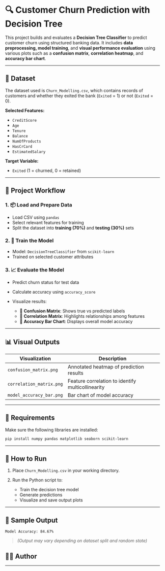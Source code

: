 

# 🔍 Customer Churn Prediction with Decision Tree

This project builds and evaluates a **Decision Tree Classifier** to predict customer churn using structured banking data. It includes **data preprocessing, model training**, and **visual performance evaluation** using various plots such as a **confusion matrix**, **correlation heatmap**, and **accuracy bar chart**.

---

## 📁 Dataset

The dataset used is `Churn_Modelling.csv`, which contains records of customers and whether they exited the bank (`Exited` = 1) or not (`Exited` = 0).

**Selected Features:**

* `CreditScore`
* `Age`
* `Tenure`
* `Balance`
* `NumOfProducts`
* `HasCrCard`
* `EstimatedSalary`

**Target Variable:**

* `Exited` (1 = churned, 0 = retained)

---

## 🧠 Project Workflow

### 1. 📦 Load and Prepare Data

* Load CSV using `pandas`
* Select relevant features for training
* Split the dataset into **training (70%)** and **testing (30%)** sets

### 2. 🌳 Train the Model

* Model: `DecisionTreeClassifier` from `scikit-learn`
* Trained on selected customer attributes

### 3. 📈 Evaluate the Model

* Predict churn status for test data
* Calculate accuracy using `accuracy_score`
* Visualize results:

  * 🔹 **Confusion Matrix**: Shows true vs predicted labels
  * 🔹 **Correlation Matrix**: Highlights relationships among features
  * 🔹 **Accuracy Bar Chart**: Displays overall model accuracy

---

## 📊 Visual Outputs

| Visualization            | Description                                       |
| ------------------------ | ------------------------------------------------- |
| `confusion_matrix.png`   | Annotated heatmap of prediction results           |
| `correlation_matrix.png` | Feature correlation to identify multicollinearity |
| `model_accuracy_bar.png` | Bar chart of model accuracy                       |

---

## 🧪 Requirements

Make sure the following libraries are installed:

```bash
pip install numpy pandas matplotlib seaborn scikit-learn
```

---

## 🚀 How to Run

1. Place `Churn_Modelling.csv` in your working directory.
2. Run the Python script to:

   * Train the decision tree model
   * Generate predictions
   * Visualize and save output plots

---

## 📌 Sample Output

```
Model Accuracy: 84.67%
```

> *(Output may vary depending on dataset split and random state)*


## 👨‍💻 Author

***


